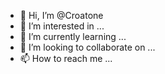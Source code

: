 - 👋 Hi, I’m @Croatone
- 👀 I’m interested in ...
- 🌱 I’m currently learning ...
- 💞️ I’m looking to collaborate on ...
- 📫 How to reach me ...

<!---
Croatone/Croatone is a ✨ special ✨ repository because its `README.md` (this file) appears on your GitHub profile.
You can click the Preview link to take a look at your changes.
--->
